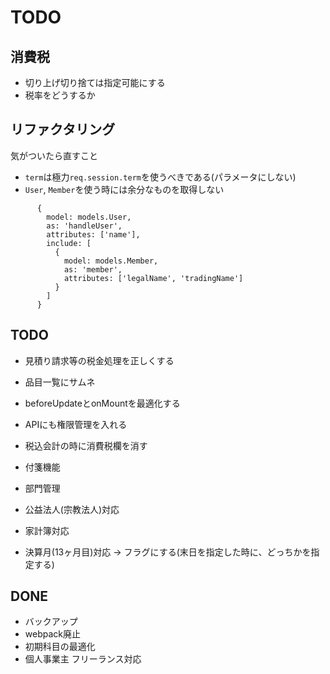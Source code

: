 # TODO

## 消費税

* 切り上げ切り捨ては指定可能にする
* 税率をどうするか

## リファクタリング

気がついたら直すこと

* `term`は極力`req.session.term`を使うべきである(パラメータにしない)
* `User`, `Member`を使う時には余分なものを取得しない
```
      {
        model: models.User,
        as: 'handleUser',
        attributes: ['name'],
        include: [
          {
            model: models.Member,
            as: 'member',
            attributes: ['legalName', 'tradingName']
          }
        ]
      }
```

## TODO

* 見積り請求等の税金処理を正しくする

* 品目一覧にサムネ
* beforeUpdateとonMountを最適化する
* APIにも権限管理を入れる
* 税込会計の時に消費税欄を消す
* 付箋機能
* 部門管理
* 公益法人(宗教法人)対応
* 家計簿対応
* 決算月(13ヶ月目)対応 → フラグにする(末日を指定した時に、どっちかを指定する)

## DONE

* バックアップ
* webpack廃止
* 初期科目の最適化
* 個人事業主 フリーランス対応
